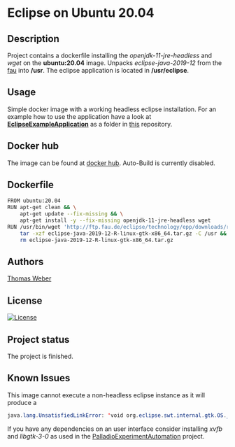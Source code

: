 # Eclipse on Ubuntu 20.04

## Description
Project contains a dockerfile installing the _openjdk-11-jre-headless_ and _wget_ on the __ubuntu:20.04__ image. Unpacks _eclipse-java-2019-12_ from the [fau](https://www.fau.eu/) into __/usr__. The eclipse application is located in __/usr/eclipse__.

## Usage
Simple docker image with a working headless eclipse installation. For an example how to use the application have a look at [__EclipseExampleApplication__](https://github.com/TomWerm/Palladio-Docker/tree/master/EclipseExampleApplication) as a folder in [this](https://github.com/TomWerm/Palladio-Docker) repository.

## Docker hub
The image can be found at [docker hub](https://hub.docker.com/repository/docker/thomasweber/eclipse). Auto-Build is currently disabled.

## Dockerfile
``` bash
FROM ubuntu:20.04
RUN apt-get clean && \
    apt-get update --fix-missing && \
    apt-get install -y --fix-missing openjdk-11-jre-headless wget
RUN /usr/bin/wget 'http://ftp.fau.de/eclipse/technology/epp/downloads/release/2019-12/R/eclipse-java-2019-12-R-linux-gtk-x86_64.tar.gz' && \
    tar -xzf eclipse-java-2019-12-R-linux-gtk-x86_64.tar.gz -C /usr && \
    rm eclipse-java-2019-12-R-linux-gtk-x86_64.tar.gz
```
## Authors
[Thomas Weber](https://github.com/TomWerm)

## License
[![License](https://img.shields.io/badge/License-EPL%201.0-red.svg)](https://opensource.org/licenses/EPL-1.0)

## Project status
The project is finished.

## Known Issues
This image cannot execute a non-headless eclipse instance as it will produce a
``` java
java.lang.UnsatisfiedLinkError: 'void org.eclipse.swt.internal.gtk.OS._cachejvmptr()'
```
If you have any dependencies on an user interface consider installing _xvfb_ and _libgtk-3-0_ as used in the [PalladioExperimentAutomation](https://github.com/TomWerm/Palladio-Docker/tree/master/PalladioExperimentAutomation) project.
